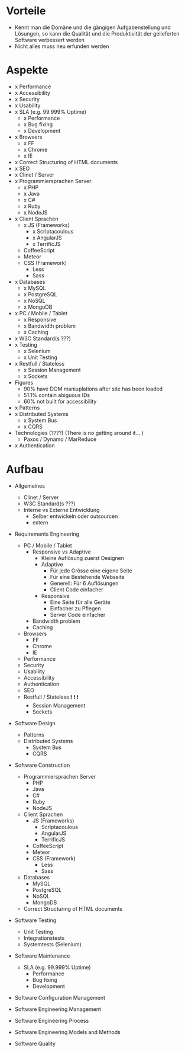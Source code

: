 # Vorteile
- Kennt man die Domäne und die gängigen Aufgabenstellung und Lösungen, so kann die Qualität und die Produktivität der gelieferten Software verbessert werden
- Nicht alles muss neu erfunden werden

# Aspekte
- x Performance
- x Accessibility
- x Security
- x Usability
- x SLA (e.g. 99.999% Uptime)
    - x Performance
    - x Bug fixing
    - x Development
- x Browsers
    - x FF
    - x Chrome
    - x IE
- x Correct Structuring of HTML documents
- x SEO
- x Clinet / Server
- x Programmiersprachen Server
    - x PHP
    - x Java
    - x C#
    - x Ruby
    - x NodeJS
- x Client Sprachen
    - x JS (Frameworks)
        - x Scriptacoulous
        - x AngularJS
        - x TerrificJS
    - CoffeeScript
    - Meteor
    - CSS (Framework)
        - Less
        - Sass
- x Databases
    - x MySQL
    - x PostgreSQL
    - x NoSQL
    - x MongoDB
- x PC / Mobile / Tablet
    - x Responsive
    - x Bandwidth problem
    - x Caching
- x W3C Standard(s ???)
- x Testing
    - x Selenium
    - x Unit Testing
- x Restfull / Stateless
    - x Session Management
    - x Sockets
- Figures
    - 90% have DOM maniuplations after site has been loaded
    - 51.1% contain abiguous IDs
    - 60% not built for accessibility
- x Patterns
- x Distributed Systems
    - x System Bus
    - x CQRS
- Technologies (????) (There is no getting around it... )
    - Paxos / Dynamo / MarReduce
- x Authentication

# Aufbau
- Allgemeines
    - Clinet / Server
    - W3C Standard(s ???)
    - Interne vs Externe Entwicklung
        - Selber entwickeln oder outsourcen
        - extern
- Requirements Engineering
    - PC / Mobile / Tablet
        - Responsive vs Adaptive
            - Kleine Auflösung zuerst Designen
            - Adaptive
                - Für jede Grösse eine eigene Seite
                - Für eine Bestehende Webseite
                - Generell: Für 6 Auflösungen
                - Client Code einfacher
            - Responsive
                - Eine Seite für alle Geräte
                - Einfacher zu Pflegen
                - Server Code einfacher
        - Bandwidth problem
        - Caching
    - Browsers
        - FF
        - Chrome
        - IE
    - Performance
    - Security
    - Usability
    - Accessibility
    - Authentication
    - SEO
    - Restfull / Stateless :exclamation: :exclamation: :exclamation:
        - Session Management
        - Sockets
- Software Design
    - Patterns
    - Distributed Systems
        - System Bus
        - CQRS
- Software Construction
    - Programmiersprachen Server
        - PHP
        - Java
        - C#
        - Ruby
        - NodeJS
    - Client Sprachen
        - JS (Frameworks)
            - Scriptacoulous
            - AngularJS
            - TerrificJS
        - CoffeeScript
        - Meteor
        - CSS (Framework)
            - Less
            - Sass
    - Databases
        - MySQL
        - PostgreSQL
        - NoSQL
        - MongoDB
    - Correct Structuring of HTML documents
- Software Testing
    - Unit Testing
    - Integrationstests
    - Systemtests (Selenium)
- Software Maintenance
    - SLA (e.g. 99.999% Uptime)
        - Performance
        - Bug fixing
        - Development
- Software Configuration Management

- Software Engineering Management
- Software Engineering Process
- Software Engineering Models and Methods
- Software Quality
